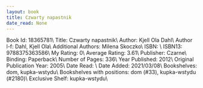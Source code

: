 ```yaml
---
layout: book
title: Czwarty napastnik
date_read: None
---
```


Book Id: 18365781\ 
Title: Czwarty napastnik\ 
Author: Kjell Ola Dahl\ 
Author l-f: Dahl, Kjell Ola\ 
Additional Authors: Milena Skoczko\ 
ISBN: \ 
ISBN13: 9788375363586\ 
My Rating: 0\ 
Average Rating: 3.61\ 
Publisher: Czarne\ 
Binding: Paperback\ 
Number of Pages: 336\ 
Year Published: 2012\ 
Original Publication Year: 2005\ 
Date Read: \ 
Date Added: 2021/03/08\ 
Bookshelves: dom, kupka-wstydu\ 
Bookshelves with positions: dom (#33), kupka-wstydu (#2180)\ 
Exclusive Shelf: kupka-wstydu\ 

